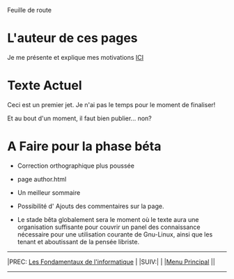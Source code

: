 Feuille de route


# L'auteur de ces pages 

Je me présente et explique mes motivations [ICI](./author.php)

# Texte Actuel 

Ceci est un premier jet. Je n'ai pas le temps pour le moment de finaliser!

Et au bout d'un moment, il faut bien publier... non?

# A Faire pour la phase béta 

 * Correction orthographique plus poussée

 * page author.html

 * Un meilleur sommaire

 * Possibilité d' Ajouts des commentaires sur la page.

 * Le stade bêta globalement sera le moment où le texte aura une organisation suffisante pour couvrir un panel des connaissance nécessaire pour une utilisation courante de Gnu-Linux, ainsi que les tenant et aboutissant de la pensée libriste.

---

|PREC: [Les Fondamentaux de l'informatique](index.md) | |SUIV:|
| |[Menu Principal](index.md) ||

---

